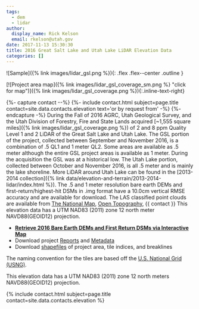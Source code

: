 ```yaml
---
tags:
  - dem
  - lidar
author:
  display_name: Rick Kelson
  email: rkelson@utah.gov
date: 2017-11-13 15:30:30
title: 2016 Great Salt Lake and Utah Lake LiDAR Elevation Data
categories: []
---
```


![Sample]({% link images/lidar_gsl.png %}){: .flex .flex--center .outline }

[![Project area map]({% link images/lidar_gsl_coverage_sm.png %} "click for map")]({% link images/lidar_gsl_coverage.png %}){:.inline-text-right}

{%- capture contact --%}
{%- include contact.html subject=page.title contact=site.data.contacts.elevation text='or by request from' -%}
{%- endcapture -%}
During the Fall of 2016 AGRC, Utah Geological Survey, and the Utah Division of Forestry, Fire and State Lands acquired [~1,555 square miles]({% link images/lidar_gsl_coverage.png %}) of 2 and 8 ppm Quality Level 1 and 2 LiDAR of the Great Salt Lake and Utah Lake. The GSL portion of the project, collected between September and November 2016, is a combination of .5 QL1 and 1 meter QL2. Some areas are available as .5 meter although the entire GSL project areas is available as 1 meter. During the acquisition the GSL was at a historical low. The Utah Lake portion, collected between October and November 2016, is all .5 meter and is mainly the lake shoreline. More LiDAR around Utah Lake can be found in the [2013-2014 collection]({% link data/elevation-and-terrain/2013-2014-lidar/index.html %}). The .5 and 1 meter resolution bare earth DEMs and first-return/highest-hit DSMs in .img format have a 10.0cm vertical RMSE accuracy and are available for download. The LAS classified point clouds are available from [The National Map](https://viewer.nationalmap.gov/basic/), [Open Topography](http://opentopo.sdsc.edu/lidarDataset?opentopoID=OTLAS.092018.6341.1), {{ contact }} This elevation data has a UTM NAD83 (2011) zone 12 north meter NAVD88(GEOID12) projection.

<ul class="dotless">
  <li>
    <strong>
      <i class="fas fa-download"></i> <a href="https://raster.utah.gov/?catGroup=.5%20Meter%20%7B2016%20LiDAR%7D,1%20Meter%20%7B2016%20LiDAR%7D&title=Utah%202016%20LiDAR">Retrieve 2016 Bare Earth DEMs and First Return DSMs via Interactive Map</a>
    </strong>
  </li>
  <li>
    <i class="fas fa-download"></i> Download project <a href="https://storage.googleapis.com/state-of-utah-sgid-downloads/lidar/great-salt-lake-2016/GSL_Reports.zip">Reports</a> and <a href="https://storage.googleapis.com/state-of-utah-sgid-downloads/lidar/great-salt-lake-2016/GSL_Metadata.zip">Metadata</a>
  </li>
  <li>
    <i class="fas fa-download"></i> Download <a href="https://storage.googleapis.com/state-of-utah-sgid-downloads/lidar/great-salt-lake-2016/GSL_shps.zip">shapefiles</a> of project area, tile indices, and breaklines
  </li>
</ul>

The naming convention for the tiles are based off the [U.S. National Grid (USNG)](https://www.fgdc.gov/usng/how-to-read-usng/index_html).

This elevation data has a UTM NAD83 (2011) zone 12 north meters NAVD88(GEOID12) projection.

{% include contact.html subject=page.title contact=site.data.contacts.elevation %}
